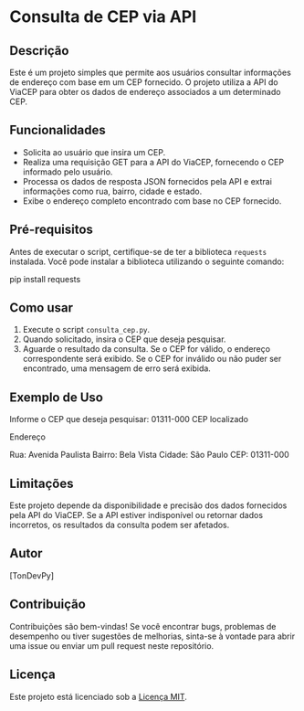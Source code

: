 # Consulta de CEP via API

## Descrição

Este é um projeto simples que permite aos usuários consultar informações de endereço com base em um CEP fornecido. O projeto utiliza a API do ViaCEP para obter os dados de endereço associados a um determinado CEP.

## Funcionalidades

- Solicita ao usuário que insira um CEP.
- Realiza uma requisição GET para a API do ViaCEP, fornecendo o CEP informado pelo usuário.
- Processa os dados de resposta JSON fornecidos pela API e extrai informações como rua, bairro, cidade e estado.
- Exibe o endereço completo encontrado com base no CEP fornecido.

## Pré-requisitos

Antes de executar o script, certifique-se de ter a biblioteca `requests` instalada. Você pode instalar a biblioteca utilizando o seguinte comando:

pip install requests

## Como usar

1. Execute o script `consulta_cep.py`.
2. Quando solicitado, insira o CEP que deseja pesquisar.
3. Aguarde o resultado da consulta. Se o CEP for válido, o endereço correspondente será exibido. Se o CEP for inválido ou não puder ser encontrado, uma mensagem de erro será exibida.

## Exemplo de Uso

Informe o CEP que deseja pesquisar: 01311-000
CEP localizado

Endereço

Rua: Avenida Paulista
Bairro: Bela Vista
Cidade: São Paulo
CEP: 01311-000

## Limitações

Este projeto depende da disponibilidade e precisão dos dados fornecidos pela API do ViaCEP. Se a API estiver indisponível ou retornar dados incorretos, os resultados da consulta podem ser afetados.

## Autor

[TonDevPy]

## Contribuição

Contribuições são bem-vindas! Se você encontrar bugs, problemas de desempenho ou tiver sugestões de melhorias, sinta-se à vontade para abrir uma issue ou enviar um pull request neste repositório.

## Licença

Este projeto está licenciado sob a [Licença MIT](https://opensource.org/licenses/MIT).
